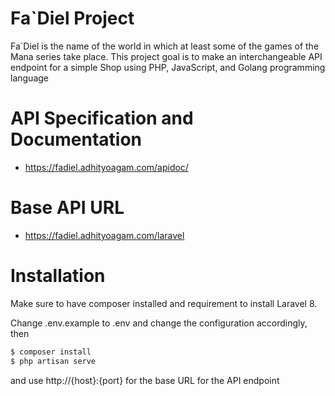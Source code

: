 # Fa`Diel Project
Fa`Diel is the name of the world in which at least some of the games of the Mana series take place.
This project goal is to make an interchangeable API endpoint for a simple Shop using PHP, JavaScript, and Golang programming language

# API Specification and Documentation
- https://fadiel.adhityoagam.com/apidoc/

# Base API URL
- https://fadiel.adhityoagam.com/laravel

# Installation
Make sure to have composer installed and requirement to install Laravel 8.

Change .env.example to .env and change the configuration accordingly, then
```sh
$ composer install
$ php artisan serve
```
and use http://{host}:{port} for the base URL for the API endpoint
